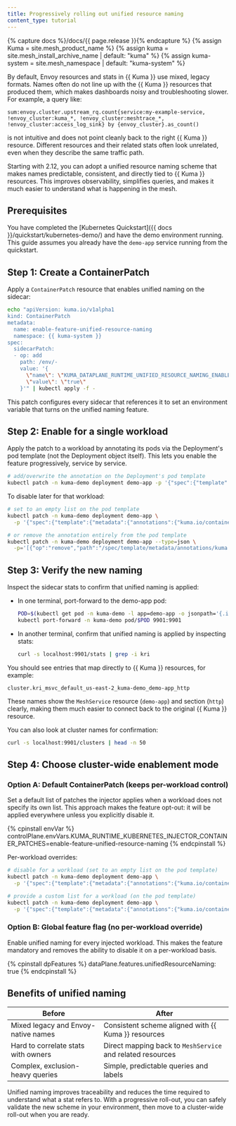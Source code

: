```yaml
---
title: Progressively rolling out unified resource naming
content_type: tutorial
---
```


{% capture docs %}/docs/{{ page.release }}{% endcapture %}
{% assign Kuma = site.mesh_product_name %}
{% assign kuma = site.mesh_install_archive_name | default: "kuma" %}
{% assign kuma-system = site.mesh_namespace | default: "kuma-system" %}

By default, Envoy resources and stats in {{ Kuma }} use mixed, legacy formats. Names often do not line up with the {{ Kuma }} resources that produced them, which makes dashboards noisy and troubleshooting slower. For example, a query like:

```text
sum:envoy.cluster.upstream_rq.count{service:my-example-service, !envoy_cluster:kuma_*, !envoy_cluster:meshtrace_*, !envoy_cluster:access_log_sink} by {envoy_cluster}.as_count()
```

is not intuitive and does not point cleanly back to the right {{ Kuma }} resource. Different resources and their related stats often look unrelated, even when they describe the same traffic path.

Starting with 2.12, you can adopt a unified resource naming scheme that makes names predictable, consistent, and directly tied to {{ Kuma }} resources. This improves observability, simplifies queries, and makes it much easier to understand what is happening in the mesh.

## Prerequisites

You have completed the [Kubernetes Quickstart]({{ docs }}/quickstart/kubernetes-demo/) and have the demo environment running. This guide assumes you already have the `demo-app` service running from the quickstart.

<!-- vale Google.Headings = NO -->
## Step 1: Create a ContainerPatch
<!-- vale Google.Headings = YES -->

Apply a `ContainerPatch` resource that enables unified naming on the sidecar:

```sh
echo "apiVersion: kuma.io/v1alpha1
kind: ContainerPatch
metadata:
  name: enable-feature-unified-resource-naming
  namespace: {{ kuma-system }}
spec:
  sidecarPatch:
  - op: add
    path: /env/-
    value: '{
      \"name\": \"KUMA_DATAPLANE_RUNTIME_UNIFIED_RESOURCE_NAMING_ENABLED\",
      \"value\": \"true\"
    }'" | kubectl apply -f -
```

This patch configures every sidecar that references it to set an environment variable that turns on the unified naming feature.

<!-- vale Google.Headings = NO -->
## Step 2: Enable for a single workload
<!-- vale Google.Headings = YES -->

Apply the patch to a workload by annotating its pods via the Deployment's pod template (not the Deployment object itself). This lets you enable the feature progressively, service by service.

```sh
# add/overwrite the annotation on the Deployment's pod template
kubectl patch -n kuma-demo deployment demo-app -p '{"spec":{"template":{"metadata":{"annotations":{"kuma.io/container-patches":"enable-feature-unified-resource-naming"}}}}}'
```

To disable later for that workload:

```sh
# set to an empty list on the pod template
kubectl patch -n kuma-demo deployment demo-app \
  -p '{"spec":{"template":{"metadata":{"annotations":{"kuma.io/container-patches":""}}}}}'

# or remove the annotation entirely from the pod template
kubectl patch -n kuma-demo deployment demo-app --type=json \
  -p='[{"op":"remove","path":"/spec/template/metadata/annotations/kuma.io~1container-patches"}]'
```

<!-- vale Google.Headings = NO -->
## Step 3: Verify the new naming
<!-- vale Google.Headings = YES -->

Inspect the sidecar stats to confirm that unified naming is applied:

- In one terminal, port-forward to the demo-app pod:

  ```sh
  POD=$(kubectl get pod -n kuma-demo -l app=demo-app -o jsonpath='{.items[0].metadata.name}')
  kubectl port-forward -n kuma-demo pod/$POD 9901:9901
  ```

- In another terminal, confirm that unified naming is applied by inspecting stats:

  ```sh
  curl -s localhost:9901/stats | grep -i kri
  ```

You should see entries that map directly to {{ Kuma }} resources, for example:

```text
cluster.kri_msvc_default_us-east-2_kuma-demo_demo-app_http
```

These names show the `MeshService` resource (`demo-app`) and section (`http`) clearly, making them much easier to connect back to the original {{ Kuma }} resource.

You can also look at cluster names for confirmation:

```sh
curl -s localhost:9901/clusters | head -n 50
```

<!-- vale off -->
## Step 4: Choose cluster-wide enablement mode
<!-- vale on -->

<!-- vale Google.Headings = NO -->
### Option A: Default ContainerPatch (keeps per-workload control)
<!-- vale Google.Headings = YES -->

Set a default list of patches the injector applies when a workload does not specify its own list. This approach makes the feature opt-out: it will be applied everywhere unless you explicitly disable it.

<!-- vale off -->
{% cpinstall envVar %}
controlPlane.envVars.KUMA_RUNTIME_KUBERNETES_INJECTOR_CONTAINER_PATCHES=enable-feature-unified-resource-naming
{% endcpinstall %}
<!-- vale on -->

Per-workload overrides:

```sh
# disable for a workload (set to an empty list on the pod template)
kubectl patch -n kuma-demo deployment demo-app \
  -p '{"spec":{"template":{"metadata":{"annotations":{"kuma.io/container-patches":""}}}}}'

# provide a custom list for a workload (on the pod template)
kubectl patch -n kuma-demo deployment demo-app \
  -p '{"spec":{"template":{"metadata":{"annotations":{"kuma.io/container-patches":"my-custom-patch-1,my-custom-patch-2"}}}}}'
```

<!-- vale Google.Headings = NO -->
### Option B: Global feature flag (no per-workload override)
<!-- vale Google.Headings = YES -->

Enable unified naming for every injected workload. This makes the feature mandatory and removes the ability to disable it on a per-workload basis.

<!-- vale off -->
{% cpinstall dpFeatures %}
dataPlane.features.unifiedResourceNaming: true
{% endcpinstall %}
<!-- vale on -->

## Benefits of unified naming

| Before                              | After                                                      |
|-------------------------------------|------------------------------------------------------------|
| Mixed legacy and Envoy-native names | Consistent scheme aligned with {{ Kuma }} resources        |
| Hard to correlate stats with owners | Direct mapping back to `MeshService` and related resources |
| Complex, exclusion-heavy queries    | Simple, predictable queries and labels                     |

Unified naming improves traceability and reduces the time required to understand what a stat refers to. With a progressive roll-out, you can safely validate the new scheme in your environment, then move to a cluster-wide roll-out when you are ready.
